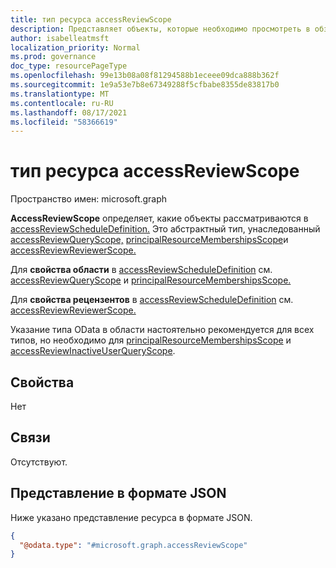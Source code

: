 ```yaml
---
title: тип ресурса accessReviewScope
description: Представляет объекты, которые необходимо просмотреть в обзоре доступа.
author: isabelleatmsft
localization_priority: Normal
ms.prod: governance
doc_type: resourcePageType
ms.openlocfilehash: 99e13b08a08f81294588b1eceee09dca888b362f
ms.sourcegitcommit: 1e9a53e7b8e67349288f5cfbabe8355de83817b0
ms.translationtype: MT
ms.contentlocale: ru-RU
ms.lasthandoff: 08/17/2021
ms.locfileid: "58366619"
---
```

# <a name="accessreviewscope-resource-type"></a>тип ресурса accessReviewScope

Пространство имен: microsoft.graph

**AccessReviewScope** определяет, какие объекты рассматриваются в [accessReviewScheduleDefinition.](accessreviewscheduledefinition.md) Это абстрактный тип, унаследованный [accessReviewQueryScope,](accessreviewqueryscope.md) [principalResourceMembershipsScope](principalresourcemembershipsscope.md)и [accessReviewReviewerScope.](accessreviewreviewerscope.md) 

Для **свойства области** в [accessReviewScheduleDefinition](accessreviewscheduledefinition.md) см. [accessReviewQueryScope](accessreviewqueryscope.md) и [principalResourceMembershipsScope.](principalresourcemembershipsscope.md)

Для **свойства рецензентов** в [accessReviewScheduleDefinition](accessreviewscheduledefinition.md) см. [accessReviewReviewerScope.](accessreviewreviewerscope.md)

Указание типа OData в  области настоятельно рекомендуется для всех типов, но необходимо для [principalResourceMembershipsScope](principalresourcemembershipsscope.md) и [accessReviewInactiveUserQueryScope](../resources/accessreviewinactiveusersqueryscope.md).

## <a name="properties"></a>Свойства
Нет


## <a name="relationships"></a>Связи
Отсутствуют.

## <a name="json-representation"></a>Представление в формате JSON
Ниже указано представление ресурса в формате JSON.
<!-- {
  "blockType": "resource",
  "@odata.type": "microsoft.graph.accessReviewScope"
}
-->
``` json
{
  "@odata.type": "#microsoft.graph.accessReviewScope"
}
```
